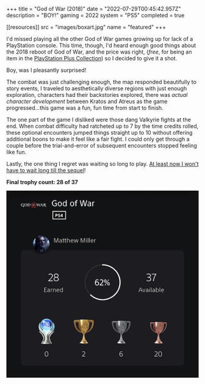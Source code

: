 +++
title = "God of War (2018)"
date = "2022-07-29T00:45:42.957Z"
description = "BOY!"
gaming = 2022
system = "PS5"
completed = true

[[resources]]
src = "images/boxart.jpg"
name = "featured"
+++

I'd missed playing all the other God of War games growing up for lack of a PlayStation console. This time, though, I'd heard enough good things about the 2018 reboot of God of War, and the price was right, (*free*, for being an item in the [PlayStation Plus Collection](https://www.playstation.com/en-us/ps-plus/games/#ps-plus-collection)) so I decided to give it a shot.

Boy, was I pleasantly surprised!

The combat was just challenging enough, the map responded beautifully to story events, I traveled to aesthetically diverse regions with just enough exploration, characters had their backstories explored, there was _actual character development_ between Kratos and Atreus as the game progressed...this game was a fun, fun time from start to finish.

The one part of the game I disliked were those dang Valkyrie fights at the end. When combat difficulty had ratcheted up to 7 by the time credits rolled, these optional encounters jumped things straight up to 10 without offering additional boons to make it feel like a fair fight. I could only get through a couple before the trial-and-error of subsequent encounters stopped feeling like fun.

Lastly, the one thing I regret was waiting so long to play. [At least now I won't have to wait long till the sequel](https://store.playstation.com/en-us/product/UP9000-CUSA34384_00-GOWRAGNAROK00000)!

**Final trophy count: 28 of 37**

![Trophy List](images/trophies.jpg)

